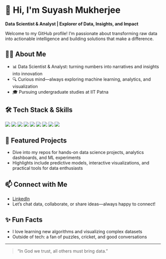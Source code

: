# 👋 Hi, I'm Suyash Mukherjee

**Data Scientist & Analyst | Explorer of Data, Insights, and Impact**

Welcome to my GitHub profile! I’m passionate about transforming raw data into actionable intelligence and building solutions that make a difference.

## 🧑‍💻 About Me
- 📊 Data Scientist & Analyst: turning numbers into narratives and insights into innovation
- 🔍 Curious mind—always exploring machine learning, analytics, and visualization
- 🎓 Pursuing undergraduate studies at IIT Patna

## 🛠️ Tech Stack & Skills

<p align="left">
  <img src="https://img.shields.io/badge/Python-3776AB?style=for-the-badge&logo=python&logoColor=white" />
  <img src="https://img.shields.io/badge/SQL-4479A1?style=for-the-badge&logo=postgresql&logoColor=white" />
  <img src="https://img.shields.io/badge/Jupyter-F3631D?style=for-the-badge&logo=jupyter&logoColor=white" />
  <img src="https://img.shields.io/badge/PowerBI-F2C811?style=for-the-badge&logo=powerbi&logoColor=black" />
  <img src="https://img.shields.io/badge/Tableau-E97627?style=for-the-badge&logo=tableau&logoColor=white" />
  <img src="https://img.shields.io/badge/scikit--learn-F7931E?style=for-the-badge&logo=scikit-learn&logoColor=white" />
  <img src="https://img.shields.io/badge/TensorFlow-FF6F00?style=for-the-badge&logo=tensorflow&logoColor=white" />
  <img src="https://img.shields.io/badge/Pandas-150458?style=for-the-badge&logo=pandas&logoColor=white" />
  <img src="https://img.shields.io/badge/Matplotlib-11557C?style=for-the-badge&logo=matplotlib&logoColor=white" />
</p>

## 🌟 Featured Projects
- Dive into my repos for hands-on data science projects, analytics dashboards, and ML experiments
- Highlights include predictive models, interactive visualizations, and practical tools for data enthusiasts

## 📫 Connect with Me
- [LinkedIn](https://www.linkedin.com/in/suyashmukherjee/)
- Let’s chat data, collaborate, or share ideas—always happy to connect!

## ✨ Fun Facts
- I love learning new algorithms and visualizing complex datasets
- Outside of tech: a fan of puzzles, cricket, and good conversations

---

> “In God we trust, all others must bring data.”